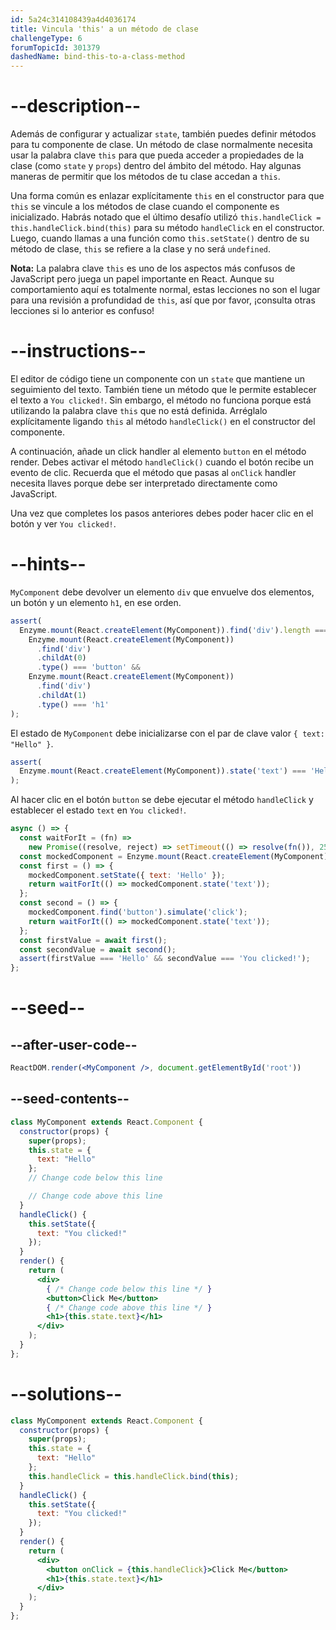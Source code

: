 ```yaml
---
id: 5a24c314108439a4d4036174
title: Vincula 'this' a un método de clase
challengeType: 6
forumTopicId: 301379
dashedName: bind-this-to-a-class-method
---
```


# --description--

Además de configurar y actualizar `state`, también puedes definir métodos para tu componente de clase. Un método de clase normalmente necesita usar la palabra clave `this` para que pueda acceder a propiedades de la clase (como `state` y `props`) dentro del ámbito del método. Hay algunas maneras de permitir que los métodos de tu clase accedan a `this`.

Una forma común es enlazar explícitamente `this` en el constructor para que `this` se vincule a los métodos de clase cuando el componente es inicializado. Habrás notado que el último desafío utilizó `this.handleClick = this.handleClick.bind(this)` para su método `handleClick` en el constructor. Luego, cuando llamas a una función como `this.setState()` dentro de su método de clase, `this` se refiere a la clase y no será `undefined`.

**Nota:** La palabra clave `this` es uno de los aspectos más confusos de JavaScript pero juega un papel importante en React. Aunque su comportamiento aquí es totalmente normal, estas lecciones no son el lugar para una revisión a profundidad de `this`, así que por favor, ¡consulta otras lecciones si lo anterior es confuso!

# --instructions--

El editor de código tiene un componente con un `state` que mantiene un seguimiento del texto. También tiene un método que le permite establecer el texto a `You clicked!`. Sin embargo, el método no funciona porque está utilizando la palabra clave `this` que no está definida. Arréglalo explícitamente ligando `this` al método `handleClick()` en el constructor del componente.

A continuación, añade un click handler al elemento `button` en el método render. Debes activar el método `handleClick()` cuando el botón recibe un evento de clic. Recuerda que el método que pasas al `onClick` handler necesita llaves porque debe ser interpretado directamente como JavaScript.

Una vez que completes los pasos anteriores debes poder hacer clic en el botón y ver `You clicked!`.

# --hints--

`MyComponent` debe devolver un elemento `div` que envuelve dos elementos, un botón y un elemento `h1`, en ese orden.

```js
assert(
  Enzyme.mount(React.createElement(MyComponent)).find('div').length === 1 &&
    Enzyme.mount(React.createElement(MyComponent))
      .find('div')
      .childAt(0)
      .type() === 'button' &&
    Enzyme.mount(React.createElement(MyComponent))
      .find('div')
      .childAt(1)
      .type() === 'h1'
);
```

El estado de `MyComponent` debe inicializarse con el par de clave valor `{ text: "Hello" }`.

```js
assert(
  Enzyme.mount(React.createElement(MyComponent)).state('text') === 'Hello'
);
```

Al hacer clic en el botón `button` se debe ejecutar el método `handleClick` y establecer el estado `text` en `You clicked!`.

```js
async () => {
  const waitForIt = (fn) =>
    new Promise((resolve, reject) => setTimeout(() => resolve(fn()), 250));
  const mockedComponent = Enzyme.mount(React.createElement(MyComponent));
  const first = () => {
    mockedComponent.setState({ text: 'Hello' });
    return waitForIt(() => mockedComponent.state('text'));
  };
  const second = () => {
    mockedComponent.find('button').simulate('click');
    return waitForIt(() => mockedComponent.state('text'));
  };
  const firstValue = await first();
  const secondValue = await second();
  assert(firstValue === 'Hello' && secondValue === 'You clicked!');
};
```

# --seed--

## --after-user-code--

```jsx
ReactDOM.render(<MyComponent />, document.getElementById('root'))
```

## --seed-contents--

```jsx
class MyComponent extends React.Component {
  constructor(props) {
    super(props);
    this.state = {
      text: "Hello"
    };
    // Change code below this line

    // Change code above this line
  }
  handleClick() {
    this.setState({
      text: "You clicked!"
    });
  }
  render() {
    return (
      <div>
        { /* Change code below this line */ }
        <button>Click Me</button>
        { /* Change code above this line */ }
        <h1>{this.state.text}</h1>
      </div>
    );
  }
};
```

# --solutions--

```jsx
class MyComponent extends React.Component {
  constructor(props) {
    super(props);
    this.state = {
      text: "Hello"
    };
    this.handleClick = this.handleClick.bind(this);
  }
  handleClick() {
    this.setState({
      text: "You clicked!"
    });
  }
  render() {
    return (
      <div>
        <button onClick = {this.handleClick}>Click Me</button>
        <h1>{this.state.text}</h1>
      </div>
    );
  }
};
```
